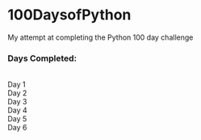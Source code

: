 # 100DaysofPython
My attempt at completing the Python 100 day challenge

<h3>Days Completed:</h3>
<br />Day 1
<br />Day 2
<br />Day 3
<br />Day 4
<br />Day 5
<br />Day 6
